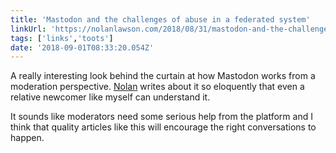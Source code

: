 ```yaml
---
title: 'Mastodon and the challenges of abuse in a federated system'
linkUrl: 'https://nolanlawson.com/2018/08/31/mastodon-and-the-challenges-of-abuse-in-a-federated-system/'
tags: ['links','toots']
date: '2018-09-01T08:33:20.054Z'
---
```


A really interesting look behind the curtain at how Mastodon works from a moderation perspective. [Nolan](https://nolanlawson.com) writes about it so eloquently that even a relative newcomer like myself can understand it.

It sounds like moderators need some serious help from the platform and I think that quality articles like this will encourage the right conversations to happen.
